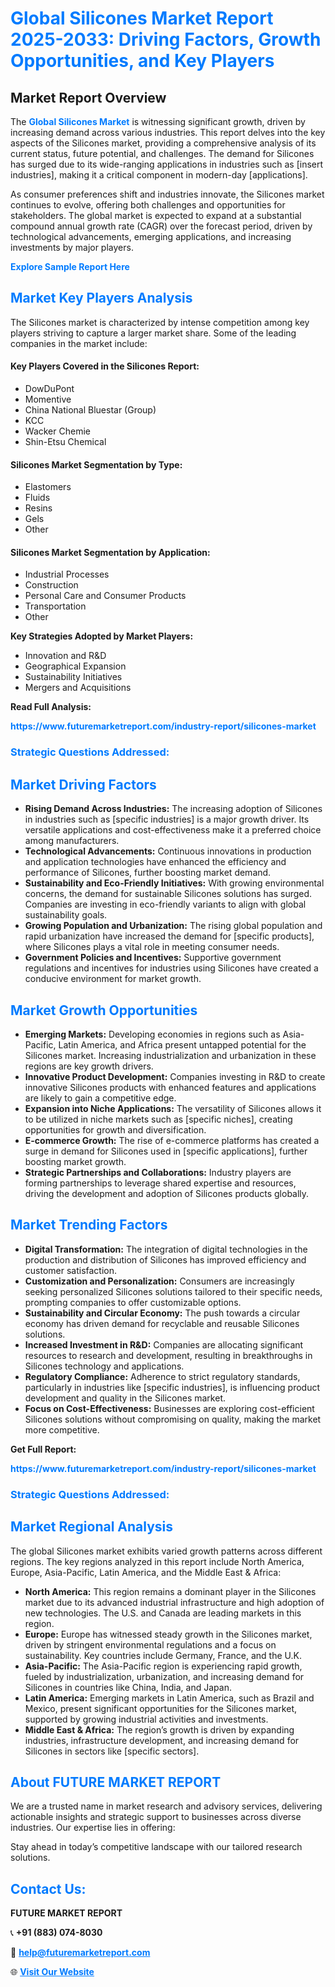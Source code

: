 <h1 style="color: #007BFF;">Global Silicones Market Report 2025-2033: Driving Factors, Growth Opportunities, and Key Players</h1>

<section id="overview">
<h2>Market Report Overview</h2>
<p>The <a href="https://www.futuremarketreport.com/industry-report/silicones-market" style="color: #007BFF; text-decoration: none;"><strong>Global Silicones Market</strong></a> is witnessing significant growth, driven by increasing demand across various industries. This report delves into the key aspects of the Silicones market, providing a comprehensive analysis of its current status, future potential, and challenges. The demand for Silicones has surged due to its wide-ranging applications in industries such as [insert industries], making it a critical component in modern-day [applications].</p>
<p>As consumer preferences shift and industries innovate, the Silicones market continues to evolve, offering both challenges and opportunities for stakeholders. The global market is expected to expand at a substantial compound annual growth rate (CAGR) over the forecast period, driven by technological advancements, emerging applications, and increasing investments by major players.</p>
</section>

<section id="overview">
<p><a href="https://www.futuremarketreport.com/request-sample/reportId=114966" style="color: #007BFF; text-decoration: none;"><strong>Explore Sample Report Here</strong></a></p>
</section>

<section id="key-players">
<h2 style="color: #007BFF;">Market Key Players Analysis</h2>
<p>The Silicones market is characterized by intense competition among key players striving to capture a larger market share. Some of the leading companies in the market include:</p>
<h4>Key Players Covered in the Silicones Report:</h4>
<ul><li>DowDuPont</li><li>Momentive</li><li>China National Bluestar (Group)</li><li>KCC</li><li>Wacker Chemie</li><li>Shin-Etsu Chemical</li></ul>
<h4>Silicones Market Segmentation by Type:</h4>
<ul><li>Elastomers</li><li>Fluids</li><li>Resins</li><li>Gels</li><li>Other</li></ul>

<h4>Silicones Market Segmentation by Application:</h4>
<ul><li>Industrial Processes</li><li>Construction</li><li>Personal Care and Consumer Products</li><li>Transportation</li><li>Other</li></ul>
<p><strong>Key Strategies Adopted by Market Players:</strong></p>
<ul>
<li>Innovation and R&D</li>
<li>Geographical Expansion</li>
<li>Sustainability Initiatives</li>
<li>Mergers and Acquisitions</li>
</ul>
</section>

<section>
<p><strong>Read Full Analysis: </strong></p><a href="https://www.futuremarketreport.com/industry-report/silicones-market" style="color: #007BFF; text-decoration: none;"><strong>https://www.futuremarketreport.com/industry-report/silicones-market</strong></a>
<h3 style="color: #007BFF;">Strategic Questions Addressed:</h3>
</section>

<section id="driving-factors">
<h2 style="color: #007BFF;">Market Driving Factors</h2>
<ul>
<li><strong>Rising Demand Across Industries:</strong> The increasing adoption of Silicones in industries such as [specific industries] is a major growth driver. Its versatile applications and cost-effectiveness make it a preferred choice among manufacturers.</li>
<li><strong>Technological Advancements:</strong> Continuous innovations in production and application technologies have enhanced the efficiency and performance of Silicones, further boosting market demand.</li>
<li><strong>Sustainability and Eco-Friendly Initiatives:</strong> With growing environmental concerns, the demand for sustainable Silicones solutions has surged. Companies are investing in eco-friendly variants to align with global sustainability goals.</li>
<li><strong>Growing Population and Urbanization:</strong> The rising global population and rapid urbanization have increased the demand for [specific products], where Silicones plays a vital role in meeting consumer needs.</li>
<li><strong>Government Policies and Incentives:</strong> Supportive government regulations and incentives for industries using Silicones have created a conducive environment for market growth.</li>
</ul>
</section>

<section id="growth-opportunities">
<h2 style="color: #007BFF;">Market Growth Opportunities</h2>
<ul>
<li><strong>Emerging Markets:</strong> Developing economies in regions such as Asia-Pacific, Latin America, and Africa present untapped potential for the Silicones market. Increasing industrialization and urbanization in these regions are key growth drivers.</li>
<li><strong>Innovative Product Development:</strong> Companies investing in R&D to create innovative Silicones products with enhanced features and applications are likely to gain a competitive edge.</li>
<li><strong>Expansion into Niche Applications:</strong> The versatility of Silicones allows it to be utilized in niche markets such as [specific niches], creating opportunities for growth and diversification.</li>
<li><strong>E-commerce Growth:</strong> The rise of e-commerce platforms has created a surge in demand for Silicones used in [specific applications], further boosting market growth.</li>
<li><strong>Strategic Partnerships and Collaborations:</strong> Industry players are forming partnerships to leverage shared expertise and resources, driving the development and adoption of Silicones products globally.</li>
</ul>
</section>

<section id="trending-factors">
<h2 style="color: #007BFF;">Market Trending Factors</h2>
<ul>
<li><strong>Digital Transformation:</strong> The integration of digital technologies in the production and distribution of Silicones has improved efficiency and customer satisfaction.</li>
<li><strong>Customization and Personalization:</strong> Consumers are increasingly seeking personalized Silicones solutions tailored to their specific needs, prompting companies to offer customizable options.</li>
<li><strong>Sustainability and Circular Economy:</strong> The push towards a circular economy has driven demand for recyclable and reusable Silicones solutions.</li>
<li><strong>Increased Investment in R&D:</strong> Companies are allocating significant resources to research and development, resulting in breakthroughs in Silicones technology and applications.</li>
<li><strong>Regulatory Compliance:</strong> Adherence to strict regulatory standards, particularly in industries like [specific industries], is influencing product development and quality in the Silicones market.</li>
<li><strong>Focus on Cost-Effectiveness:</strong> Businesses are exploring cost-efficient Silicones solutions without compromising on quality, making the market more competitive.</li>
</ul>
</section>

<section>
<p><strong>Get Full Report: </strong></p><a href="https://www.futuremarketreport.com/industry-report/silicones-market" style="color: #007BFF; text-decoration: none;"><strong>https://www.futuremarketreport.com/industry-report/silicones-market</strong></a>
<h3 style="color: #007BFF;">Strategic Questions Addressed:</h3>
</section>


<section id="regional-analysis">
<h2 style="color: #007BFF;">Market Regional Analysis</h2>
<p>The global Silicones market exhibits varied growth patterns across different regions. The key regions analyzed in this report include North America, Europe, Asia-Pacific, Latin America, and the Middle East & Africa:</p>
<ul>
<li><strong>North America:</strong> This region remains a dominant player in the Silicones market due to its advanced industrial infrastructure and high adoption of new technologies. The U.S. and Canada are leading markets in this region.</li>
<li><strong>Europe:</strong> Europe has witnessed steady growth in the Silicones market, driven by stringent environmental regulations and a focus on sustainability. Key countries include Germany, France, and the U.K.</li>
<li><strong>Asia-Pacific:</strong> The Asia-Pacific region is experiencing rapid growth, fueled by industrialization, urbanization, and increasing demand for Silicones in countries like China, India, and Japan.</li>
<li><strong>Latin America:</strong> Emerging markets in Latin America, such as Brazil and Mexico, present significant opportunities for the Silicones market, supported by growing industrial activities and investments.</li>
<li><strong>Middle East & Africa:</strong> The region’s growth is driven by expanding industries, infrastructure development, and increasing demand for Silicones in sectors like [specific sectors].</li>
</ul>
</section>

<footer>
<h2 style="color: #007BFF;">About FUTURE MARKET REPORT</h2>
<p>We are a trusted name in market research and advisory services, delivering actionable insights and strategic support to businesses across diverse industries. Our expertise lies in offering:</p>

<p>Stay ahead in today’s competitive landscape with our tailored research solutions.</p>

<h2 style="color: #007BFF;">Contact Us:</h2>
<p><strong>FUTURE MARKET REPORT</strong></p>
<p>📞 <strong>+91 (883) 074-8030</strong></p>
<p>📧 <strong><a href="mailto:help@futuremarketreport.com" style="color: #007BFF;">help@futuremarketreport.com</a></strong></p>
<p>🌐 <strong><a href="https://www.futuremarketreport.com/" style="color: #007BFF;">Visit Our Website</a></strong></p>
</footer>